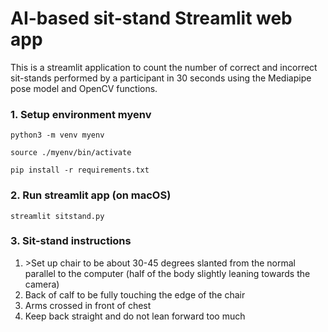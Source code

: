 # AI-based sit-stand Streamlit web app
This is a streamlit application to count the number of correct and incorrect sit-stands performed by a participant in 30 seconds using the Mediapipe pose model and OpenCV functions.

### 1. Setup environment myenv
```
python3 -m venv myenv
```
```
source ./myenv/bin/activate
```
```
pip install -r requirements.txt
```

### 2. Run streamlit app (on macOS)
```
streamlit sitstand.py
```

### 3. Sit-stand instructions
<ol>
<li>>Set up chair to be about 30-45 degrees slanted from the normal parallel to the computer (half of the body slightly leaning towards the camera)</li>
<li>Back of calf to be fully touching the edge of the chair</li>
<li>Arms crossed in front of chest</li>
<li>Keep back straight and do not lean forward too much</li>
</ol>